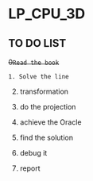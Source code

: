 # LP_CPU_3D

## TO DO LIST


~~0`Read the book`~~

`1. Solve the line`

2. transformation

3. do the projection

4. achieve the Oracle

5. find the solution

6. debug it

7. report

